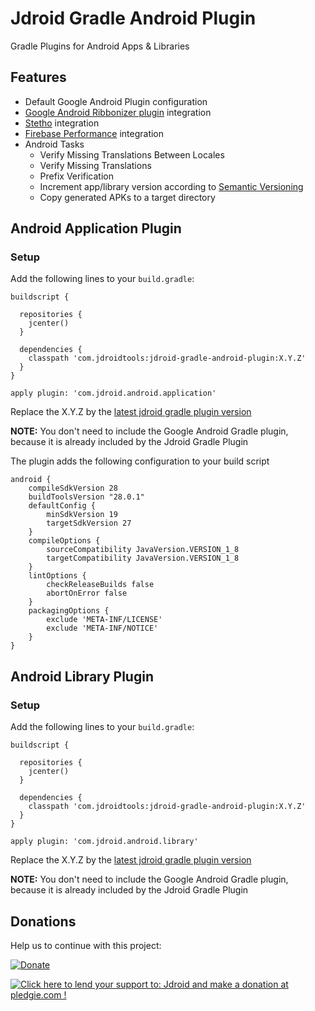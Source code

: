 # Jdroid Gradle Android Plugin
Gradle Plugins for Android Apps & Libraries

## Features

 * Default Google Android Plugin configuration
 * [Google Android Ribbonizer plugin](https://github.com/gfx/gradle-android-ribbonizer-plugin) integration
 * [Stetho](http://facebook.github.io/stetho/) integration
 * [Firebase Performance](https://firebase.google.com/docs/perf-mon/) integration
 * Android Tasks
    * Verify Missing Translations Between Locales
    * Verify Missing Translations
    * Prefix Verification
    * Increment app/library version according to [Semantic Versioning](http://semver.org/)
    * Copy generated APKs to a target directory

## Android Application Plugin

### Setup

Add the following lines to your `build.gradle`:

    buildscript {
      
      repositories {
        jcenter()
      }
      
      dependencies {
        classpath 'com.jdroidtools:jdroid-gradle-android-plugin:X.Y.Z'
      }
    }
    
    apply plugin: 'com.jdroid.android.application'

Replace the X.Y.Z by the [latest jdroid gradle plugin version](https://github.com/maxirosson/jdroid-gradle-plugin/releases/latest)

**NOTE:** You don't need to include the Google Android Gradle plugin, because it is already included by the Jdroid Gradle Plugin

The plugin adds the following configuration to your build script

    android {
        compileSdkVersion 28
        buildToolsVersion "28.0.1"
        defaultConfig {
            minSdkVersion 19
            targetSdkVersion 27
        }
        compileOptions {
            sourceCompatibility JavaVersion.VERSION_1_8
            targetCompatibility JavaVersion.VERSION_1_8
        }
        lintOptions {
            checkReleaseBuilds false
            abortOnError false
        }
        packagingOptions {
            exclude 'META-INF/LICENSE'
            exclude 'META-INF/NOTICE'
        }
    }
    
## Android Library Plugin

### Setup

Add the following lines to your `build.gradle`:

    buildscript {
      
      repositories {
        jcenter()
      }
      
      dependencies {
        classpath 'com.jdroidtools:jdroid-gradle-android-plugin:X.Y.Z'
      }
    }
    
    apply plugin: 'com.jdroid.android.library'

Replace the X.Y.Z by the [latest jdroid gradle plugin version](https://github.com/maxirosson/jdroid-gradle-plugin/releases/latest)

**NOTE:** You don't need to include the Google Android Gradle plugin, because it is already included by the Jdroid Gradle Plugin


## Donations
Help us to continue with this project:

[![Donate](https://www.paypalobjects.com/en_US/i/btn/btn_donate_LG.gif)](https://www.paypal.com/cgi-bin/webscr?cmd=_s-xclick&hosted_button_id=2UEBTRTSCYA9L)

<a href='https://pledgie.com/campaigns/30030'><img alt='Click here to lend your support to: Jdroid and make a donation at pledgie.com !' src='https://pledgie.com/campaigns/30030.png?skin_name=chrome' border='0' ></a>
